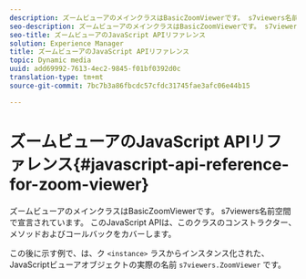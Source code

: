 ```yaml
---
description: ズームビューアのメインクラスはBasicZoomViewerです。 s7viewers名前空間で宣言されています。 このJavaScript APIは、このクラスのコンストラクター、メソッドおよびコールバックをカバーします。
seo-description: ズームビューアのメインクラスはBasicZoomViewerです。 s7viewers名前空間で宣言されています。 このJavaScript APIは、このクラスのコンストラクター、メソッドおよびコールバックをカバーします。
seo-title: ズームビューアのJavaScript APIリファレンス
solution: Experience Manager
title: ズームビューアのJavaScript APIリファレンス
topic: Dynamic media
uuid: add69992-7613-4ec2-9845-f01bf0392d0c
translation-type: tm+mt
source-git-commit: 7bc7b3a86fbcdc57cfdc31745fae3afc06e44b15

---
```



# ズームビューアのJavaScript APIリファレンス{#javascript-api-reference-for-zoom-viewer}

ズームビューアのメインクラスはBasicZoomViewerです。 s7viewers名前空間で宣言されています。 このJavaScript APIは、このクラスのコンストラクター、メソッドおよびコールバックをカバーします。

この後に示す例で、は、ク `<instance>` ラスからインスタンス化された、JavaScriptビューアオブジェクトの実際の名前 `s7viewers.ZoomViewer` です。

